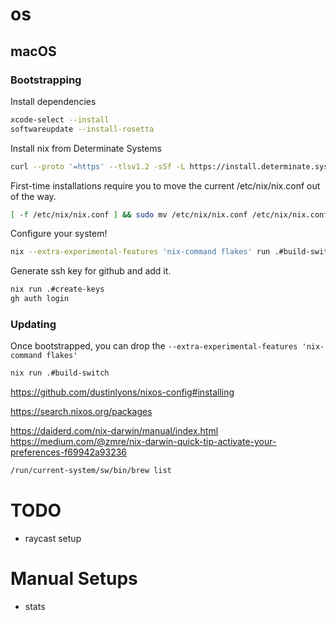 # os

## macOS

### Bootstrapping

Install dependencies

```sh
xcode-select --install
softwareupdate --install-rosetta
```

Install nix from Determinate Systems

```sh
curl --proto '=https' --tlsv1.2 -sSf -L https://install.determinate.systems/nix | sh -s -- install
```

First-time installations require you to move the current /etc/nix/nix.conf out of the way.

```sh
[ -f /etc/nix/nix.conf ] && sudo mv /etc/nix/nix.conf /etc/nix/nix.conf.before-nix-darwin
```

Configure your system!

```sh
nix --extra-experimental-features 'nix-command flakes' run .#build-switch
```

Generate ssh key for github and add it.

```sh
nix run .#create-keys
gh auth login
```

### Updating

Once bootstrapped, you can drop the `--extra-experimental-features 'nix-command flakes'`

```sh
nix run .#build-switch
```




https://github.com/dustinlyons/nixos-config#installing

https://search.nixos.org/packages

https://daiderd.com/nix-darwin/manual/index.html
https://medium.com/@zmre/nix-darwin-quick-tip-activate-your-preferences-f69942a93236


```sh
/run/current-system/sw/bin/brew list
```

# TODO
- raycast setup

# Manual Setups
- stats
